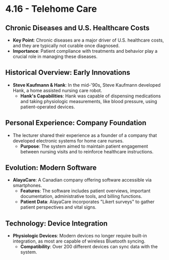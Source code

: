 # 4.16 - Telehome Care

## Chronic Diseases and U.S. Healthcare Costs
- **Key Point**: Chronic diseases are a major driver of U.S. healthcare costs, and they are typically not curable once diagnosed.
- **Importance**: Patient compliance with treatments and behavior play a crucial role in managing these diseases.

## Historical Overview: Early Innovations
- **Steve Kaufmann & Hank**: In the mid-'90s, Steve Kaufmann developed Hank, a home assisted nursing care robot.
  - **Hank's Capabilities**: Hank was capable of dispensing medications and taking physiologic measurements, like blood pressure, using patient-operated devices.

## Personal Experience: Company Foundation
- The lecturer shared their experience as a founder of a company that developed electronic systems for home care nurses.
  - **Purpose**: The system aimed to maintain patient engagement between nursing visits and to reinforce healthcare instructions.

## Evolution: Modern Software
- **AlayaCare**: A Canadian company offering software accessible via smartphones.
  - **Features**: The software includes patient overviews, important documentation, administrative tools, and billing functions.
  - **Patient Data**: AlayaCare incorporates "Likert surveys" to gather patient perspectives and vital signs.

## Technology: Device Integration
- **Physiologic Devices**: Modern devices no longer require built-in integration, as most are capable of wireless Bluetooth syncing.
  - **Compatibility**: Over 200 different devices can sync data with the system.



